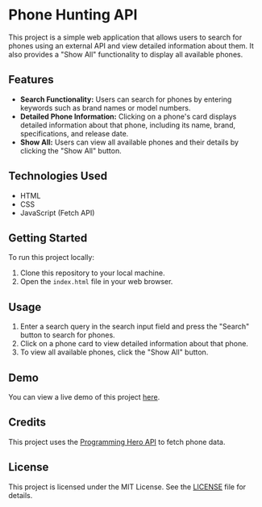 # Phone Hunting API

This project is a simple web application that allows users to search for phones using an external API and view detailed information about them. It also provides a "Show All" functionality to display all available phones.

## Features

- **Search Functionality:** Users can search for phones by entering keywords such as brand names or model numbers.
- **Detailed Phone Information:** Clicking on a phone's card displays detailed information about that phone, including its name, brand, specifications, and release date.
- **Show All:** Users can view all available phones and their details by clicking the "Show All" button.

## Technologies Used

- HTML
- CSS 
- JavaScript (Fetch API)

## Getting Started

To run this project locally:

1. Clone this repository to your local machine.
2. Open the `index.html` file in your web browser.

## Usage

1. Enter a search query in the search input field and press the "Search" button to search for phones.
2. Click on a phone card to view detailed information about that phone.
3. To view all available phones, click the "Show All" button.

## Demo

You can view a live demo of this project [here](https://your-demo-url.com).

## Credits

This project uses the [Programming Hero API](https://openapi.programming-hero.com/api/phones) to fetch phone data.

## License

This project is licensed under the MIT License. See the [LICENSE](LICENSE) file for details.
